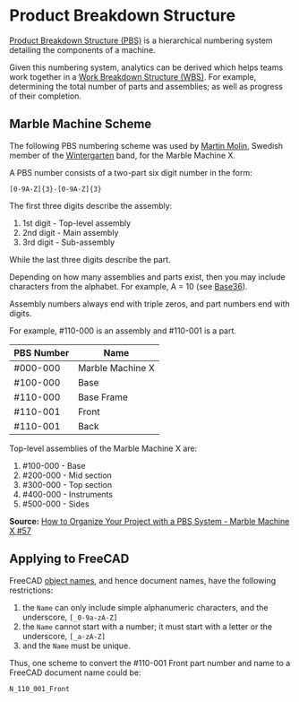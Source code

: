 # Product Breakdown Structure

[Product Breakdown Structure (PBS)](https://en.wikipedia.org/wiki/Product_breakdown_structure) is a hierarchical numbering system detailing the components of a machine.

Given this numbering system, analytics can be derived which helps teams work together in a [Work Breakdown Structure (WBS)](https://en.wikipedia.org/wiki/Work_breakdown_structure). For example, determining the total number of parts and assemblies; as well as progress of their completion.

## Marble Machine Scheme

The following PBS numbering scheme was used by [Martin Molin](https://en.wikipedia.org/wiki/Martin_Molin), Swedish member of the [Wintergarten](https://en.wikipedia.org/wiki/Wintergatan) band, for the Marble Machine X.

A PBS number consists of a two-part six digit number in the form:

    [0-9A-Z]{3}-[0-9A-Z]{3}

The first three digits describe the assembly:

1. 1st digit - Top-level assembly
2. 2nd digit - Main assembly
3. 3rd digit - Sub-assembly

While the last three digits describe the part.

Depending on how many assemblies and parts exist, then you may include characters from the alphabet. For example, A = 10 (see [Base36](https://en.wikipedia.org/wiki/Base36)).

Assembly numbers always end with triple zeros, and part numbers end with digits.

For example, #110-000 is an assembly and #110-001 is a part.

|PBS Number|Name|
|---|---|
|#000-000|Marble Machine X|
|#100-000|Base|
|#110-000|Base Frame|
|#110-001|Front|
|#110-001|Back|

Top-level assemblies of the Marble Machine X are:

1. #100-000 - Base
2. #200-000 - Mid section
3. #300-000 - Top section
4. #400-000 - Instruments
5. #500-000 - Sides

**Source:** [How to Organize Your Project with a PBS System - Marble Machine X #57](https://www.youtube.com/watch?v=zVyEsMiwvVc)

## Applying to FreeCAD

FreeCAD [object names](https://wiki.freecadweb.org/Object_name), and hence document names, have the following restrictions:

1. the `Name` can only include simple alphanumeric characters, and the underscore, `[_0-9a-zA-Z]`
2. the `Name` cannot start with a number; it must start with a letter or the underscore, `[_a-zA-Z]`
3. and the `Name` must be unique.

Thus, one scheme to convert the #110-001 Front part number and name to a FreeCAD document name could be:

    N_110_001_Front
